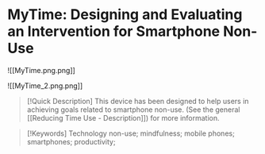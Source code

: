 # MyTime: Designing and Evaluating an Intervention for Smartphone Non-Use 


![[MyTime.png.png]]

![[MyTime_2.png.png]]

> [!Quick Description]
> This device has been designed to help users in achieving goals related to smartphone non-use.
> (See the general [[Reducing Time Use - Description]]) for more information.

>[!Keywords]
> Technology non-use; mindfulness; mobile phones; smartphones; productivity;

